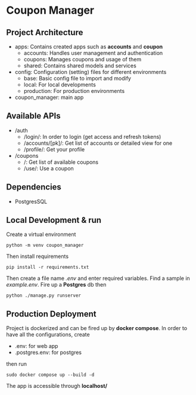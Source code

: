 # Coupon Manager

## Project Architecture
* apps: Contains created apps such as **accounts** and **coupon**
  * accounts: Handles user management and authentication
  * coupons: Manages coupons and usage of them
  * shared: Contains shared models and services
* config: Configuration (setting) files for different environments
  * base: Basic config file to import and modify
  * local: For local developments
  * production: For production environments
* coupon_manager: main app

## Available APIs
* /auth
  * /login/: In order to login (get access and refresh tokens)
  * /accounts/[pk]/: Get list of accounts or detailed view for one
  * /profile/: Get your profile
* /coupons
  * /: Get list of available coupons
  * /use/: Use a coupon

## Dependencies
* PostgresSQL

## Local Development & run

Create a virtual environment
```shell
python -m venv coupon_manager
```
Then install requirements
```shell
pip install -r requirements.txt
```
Then create a file name _.env_ and enter required variables. Find a sample in _example.env_.
Fire up a **Postgres** db then
```shell
python ./manage.py runserver
```

## Production Deployment

Project is dockerized and can be fired up by **docker compose**.
In order to have all the configurations, create
* .env: for web app
* .postgres.env: for postgres

then run
```shell
sudo docker compose up --build -d
```

The app is accessible through **localhost/**
